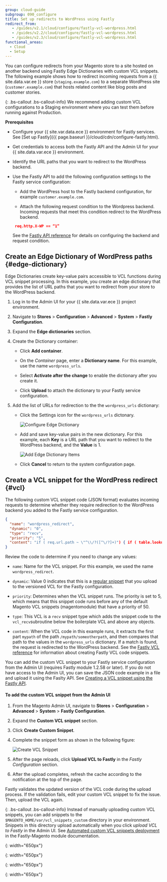 ```yaml
---
group: cloud-guide
subgroup: 090_configure
title: Set up redirects to WordPress using Fastly
redirect_from:
   - /guides/v2.1/cloud/configure/fastly-vcl-wordpress.html
   - /guides/v2.2/cloud/configure/fastly-vcl-wordpress.html
   - /guides/v2.3/cloud/configure/fastly-vcl-wordpress.html
functional_areas:
  - Cloud
  - Setup
---
```


You can configure redirects from your Magento store to a site hosted on another backend using Fastly Edge Dictionaries with custom VCL snippets. The following example shows how to redirect incoming requests from a {{ site.data.var.ee }} store (`staging.example.com`) to a separate WordPress site (`customer.example.com`) that hosts related content like blog posts and customer stories.


{: .bs-callout .bs-callout-info}
We recommend adding custom VCL configurations to a Staging environment where you can test them before running against Production.

**Prerequisites**

-  Configure your {{ site.var.data.ece }} environment for Fastly services. See [Set up Fastly]({{ page.baseurl }}/cloud/cdn/configure-fastly.html). 

-  Get credentials to access both the Fastly API and the Admin UI for your {{ site.data.var.ece }} environment.

-  Identify the URL paths that you want to redirect to the WordPress backend.

-  Use the Fastly API to add the following configuration settings to the Fastly service configuration: 

   -  Add the WordPress host to the Fastly backend configuration, for example `customer.example.com`.

   -  Attach the following request condition to the Wordpress backend. Incoming requests that meet this condition redirect to the WordPress backend.

     ```json
      req.http.X-WP == “1”
     ```
	 
     See the [Fastly API reference](https://docs.fastly.com/api/config#) for details on configuring the backend and request condition.

## Create an Edge Dictionary of WordPress paths {#edge-dictionary}

Edge Dictionaries create key-value pairs accessible to VCL functions during VCL snippet processing. In this example, you create an edge dictionary that provides the list of URL paths that you want to redirect from your store to the WordPress backend. 

1.  Log in to the Admin UI for your {{ site.data.var.ece }} project environment.

1.  Navigate to **Stores** > **Configuration** > **Advanced** > **System** > **Fastly Configuration**.

1.  Expand the **Edge dictionaries** section.

1.  Create the Dictionary container:

    - Click **Add container**.

    -  On the *Container* page, enter a **Dictionary name**. For this example, use the name `wordpress_urls`.

    -  Select **Activate after the change** to enable the dictionary after you create it.

    -  Click **Upload** to attach the dictionary to your Fastly service configuration.

1.  Add the list of URLs for redirection to the the `wordpress_urls` dictionary:

    -  Click the Settings icon for the `wordpress_urls` dictonary.

       ![Configure Edge Dictionary]

    -  Add and save key-value pairs in the new dictionary. For this example, each **Key** is a URL path that you want to redirect to the WordPress backend, and the **Value** is 1. 
       
	   ![Add Edge Dictionary Items]
	 
    -  Click **Cancel** to return to the system configuration page.


## Create a VCL snippet for the WordPress redirect {#vcl}

The following custom VCL snippet code (JSON format) evaluates incoming requests to determine whether they require redirection to the WordPress backend you added to the Fastly service configuration.

```json
{
  "name": "wordpress_redirect",
  "dynamic": "0",
  "type": "recv",
  "priority": "5",
  "content": "if ( req.url.path ~ \"^\\/?([^\/?]+)") { if ( table.lookup(wordpress_urls, re.group.1, \"NOTFOUND\") != \"NOTFOUND\" ) { set req.http.X-WP = \"1\"; } }"
}
````

Review the code to determine if you need to change any values:

  -  `name`: Name for the VCL snippet. For this example, we used the name `wordpress_redirect`.
  
  -  `dynamic`: Value 0 indicates that this is a [regular snippet](https://docs.fastly.com/guides/vcl-snippets/using-regular-vcl-snippets)  that you upload to the versioned VCL for the Fastly configuration.

  -  `priority`: Determines when the VCL snippet runs. The priority is set to 5, which means that this snippet code runs before any of the default Magento VCL snippets (magentomodule) that have a priority of 50.

  -  `type`: This VCL is a `recv` snippet type which adds the snippet code to the `vcl_recv`subroutine below the boilerplate VCL and above any objects.

  -  `content`: When the VCL code in this example runs, it extracts the first part `mypath` of the path `/mypath/someotherpath`, and then compares that path to the values in the `wordpress_urls` dictionary. If a match is found, the request is redirected to the WordPress backend. See the [Fastly VCL reference](https://docs.fastly.com/vcl/reference/) for information about creating Fastly VCL code snippets.
 

You can add the custom VCL snippet to your Fastly service configuration from the Admin UI (requires Fastly module 1.2.58 or later). If you do not have access to the Admin UI, you can save the JSON code example in a file and upload it using the Faslty API. See [Creating a VCL snippet using the Fastly API](https://docs.fastly.com/vcl/vcl-snippets/using-regular-vcl-snippets/#via-the-api). 


#### To add the custom VCL snippet from the Admin UI

1.  From the Magento Admin UI, navigate to **Stores** > **Configuration** > **Advanced** > **System** > **Fastly Configuration**.

1.  Expand the **Custom VCL snippet** section.

1.  Click **Create Custom Snippet**.

1.  Complete the snippet form as shown in the following figure:

    ![Create VCL Snippet]

1.  After the page reloads, click **Upload VCL to Fastly** in the *Fastly Configuration* section.

1.  After the upload completes, refresh the cache according to the notification at the top of the page.

Fastly validates the updated version of the VCL code during the upload process. If the validation fails, edit your custom VCL snippet to fix the issue. Then,  upload the VCL again.


{: .bs-callout .bs-callout-info}
Instead of manually uploading custom VCL snippets, you can add snippets to the `$MAGENTO_HOME/var/vcl_snippets_custom` directory in your environment. Snippets in this directory upload automatically when you click *upload VCL to Fastly* in the Admin UI. See [Automated custom VCL snippets deployment](https://github.com/fastly/fastly-magento2/blob/master/Documentation/Guides/CUSTOM-VCL-SNIPPETS.html#automated-custom-vcl-snippets-deployment) in the Fastly-Magento module documentation. 


[Add Edge Dictionary Container]: {{site.baseurl}}/common/images/cloud/cloud-fastly-edge-dictionary-example.png
{: width="650px"}

[Configure Edge Dictionary]: {{site.baseurl}}/common/images/cloud/cloud-fastly-edge-dictionary-configure.png
{: width="650px"}

[Add Edge Dictionary Items]: {{site.baseurl}}/common/images/cloud/cloud-fastly-edge-dictionary-add-items.png
{: width="650px"}

[Create VCL Snippet]: {{site.baseurl}}/common/images/cloud/cloud-fastly-create-vcl-snippet.png
{: width="650px"}

